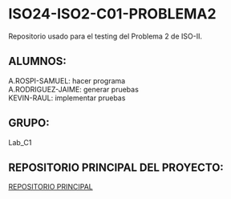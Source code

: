 # ISO24-ISO2-C01-PROBLEMA2

Repositorio usado para el testing del Problema 2 de ISO-II.  

## ALUMNOS:  
A.ROSPI-SAMUEL: hacer programa   
A.RODRIGUEZ-JAIME: generar pruebas  
KEVIN-RAUL: implementar pruebas 

## GRUPO:  
Lab_C1

## REPOSITORIO PRINCIPAL DEL PROYECTO:
[REPOSITORIO PRINCIPAL](https://github.com/KevinRuedas183/ISO24-ISO2-C01.git)
